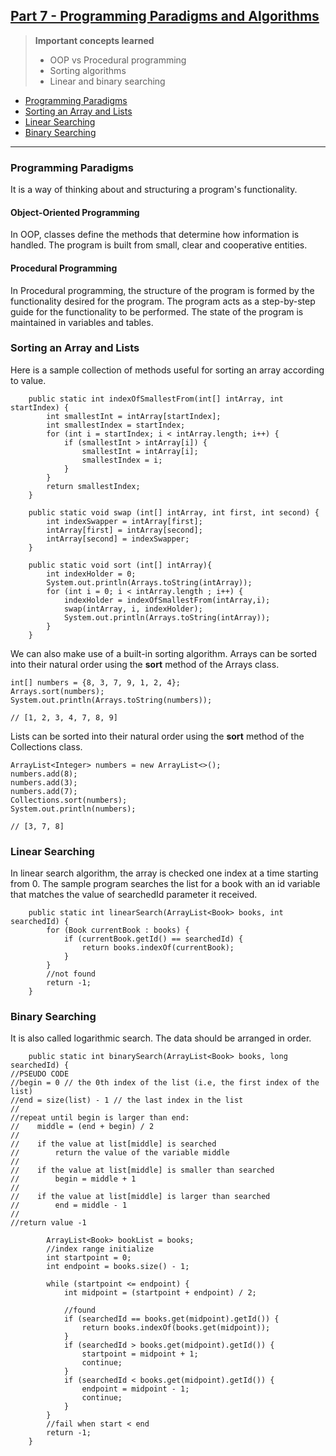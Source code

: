 ## [Part 7 - Programming Paradigms and Algorithms](https://java-programming.mooc.fi/part-7)

> **Important concepts learned**
>
> - OOP vs Procedural programming
> - Sorting algorithms
> - Linear and binary searching

- [Programming Paradigms](#programming-paradigms)
- [Sorting an Array and Lists](#sorting-an-array-and-lists)
- [Linear Searching](#linear-searching)
- [Binary Searching](#binary-searching)

_____

### Programming Paradigms

It is a way of thinking about and structuring a program's functionality.

#### Object-Oriented Programming

In OOP, classes define the methods that determine how information is handled. The program is built from small, clear and cooperative entities.

#### Procedural Programming

In Procedural programming, the structure of the program is formed by the functionality desired for the program. The program acts as a step-by-step guide for the functionality to be performed. The state of the program is maintained in variables and tables.

### Sorting an Array and Lists

Here is a sample collection of methods useful for sorting an array according to value.

```
    public static int indexOfSmallestFrom(int[] intArray, int startIndex) {
        int smallestInt = intArray[startIndex];
        int smallestIndex = startIndex;
        for (int i = startIndex; i < intArray.length; i++) {
            if (smallestInt > intArray[i]) {
                smallestInt = intArray[i];
                smallestIndex = i;
            }
        }
        return smallestIndex;
    }
    
    public static void swap (int[] intArray, int first, int second) {
        int indexSwapper = intArray[first];
        intArray[first] = intArray[second];
        intArray[second] = indexSwapper;
    }
    
    public static void sort (int[] intArray){
        int indexHolder = 0;
        System.out.println(Arrays.toString(intArray));
        for (int i = 0; i < intArray.length ; i++) {
            indexHolder = indexOfSmallestFrom(intArray,i);
            swap(intArray, i, indexHolder);
            System.out.println(Arrays.toString(intArray));
        }
    }
```

We can also make use of a built-in sorting algorithm. Arrays can be sorted into their natural order using the **sort** method of the Arrays class.

```
int[] numbers = {8, 3, 7, 9, 1, 2, 4};
Arrays.sort(numbers);
System.out.println(Arrays.toString(numbers));

// [1, 2, 3, 4, 7, 8, 9]
```

Lists can be sorted into their natural order using the **sort** method of the Collections class.

```
ArrayList<Integer> numbers = new ArrayList<>();
numbers.add(8);
numbers.add(3);
numbers.add(7);
Collections.sort(numbers);
System.out.println(numbers);

// [3, 7, 8]
```

### Linear Searching

In linear search algorithm, the array is checked one index at a time starting from 0. The sample program searches the list for a book with an id variable that matches the value of searchedId parameter it received.

```
    public static int linearSearch(ArrayList<Book> books, int searchedId) {
        for (Book currentBook : books) {
            if (currentBook.getId() == searchedId) {
                return books.indexOf(currentBook);
            }
        }
        //not found
        return -1;
    }
```

### Binary Searching

It is also called logarithmic search. The data should be arranged in order.

```
    public static int binarySearch(ArrayList<Book> books, long searchedId) {
//PSEUDO CODE
//begin = 0 // the 0th index of the list (i.e, the first index of the list)
//end = size(list) - 1 // the last index in the list
//
//repeat until begin is larger than end:
//    middle = (end + begin) / 2
//
//    if the value at list[middle] is searched
//        return the value of the variable middle
//
//    if the value at list[middle] is smaller than searched
//        begin = middle + 1
//
//    if the value at list[middle] is larger than searched
//        end = middle - 1
//
//return value -1

        ArrayList<Book> bookList = books;
        //index range initialize
        int startpoint = 0;
        int endpoint = books.size() - 1;

        while (startpoint <= endpoint) {
            int midpoint = (startpoint + endpoint) / 2;
            
            //found
            if (searchedId == books.get(midpoint).getId()) {
                return books.indexOf(books.get(midpoint));
            }
            if (searchedId > books.get(midpoint).getId()) {
                startpoint = midpoint + 1;
                continue;
            }
            if (searchedId < books.get(midpoint).getId()) {
                endpoint = midpoint - 1;
                continue;
            }
        }
        //fail when start < end
        return -1;
    }
```

